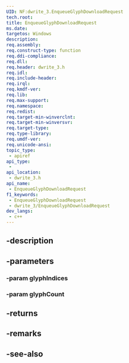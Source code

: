 ```yaml
---
UID: NF:dwrite_3.EnqueueGlyphDownloadRequest
tech.root: 
title: EnqueueGlyphDownloadRequest
ms.date: 
targetos: Windows
description: 
req.assembly: 
req.construct-type: function
req.ddi-compliance: 
req.dll: 
req.header: dwrite_3.h
req.idl: 
req.include-header: 
req.irql: 
req.kmdf-ver: 
req.lib: 
req.max-support: 
req.namespace: 
req.redist: 
req.target-min-winverclnt: 
req.target-min-winversvr: 
req.target-type: 
req.type-library: 
req.umdf-ver: 
req.unicode-ansi: 
topic_type:
 - apiref
api_type:
 - 
api_location:
 - dwrite_3.h
api_name:
 - EnqueueGlyphDownloadRequest
f1_keywords:
 - EnqueueGlyphDownloadRequest
 - dwrite_3/EnqueueGlyphDownloadRequest
dev_langs:
 - c++
---
```


## -description

## -parameters

### -param glyphIndices

### -param glyphCount

## -returns

## -remarks

## -see-also

